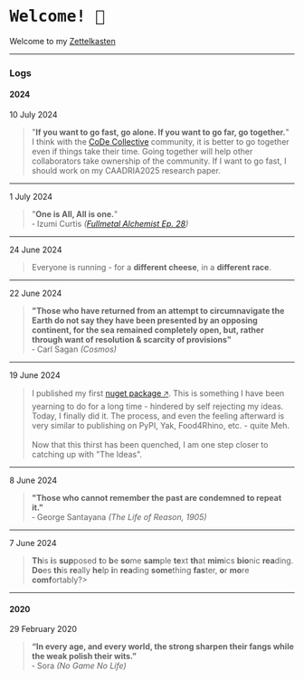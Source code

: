 # <kbd>Welcome! 👋</kbd>

Welcome to my [Zettelkasten]()

---
### Logs
#### 2024
10 July 2024
>	"**If you want to go fast, go alone. If you want to go far, go together.**"
    <br>I think with the [CoDe Collective](https://www.linkedin.com/groups/14452006/) community, it is better to go together even if things take their time. Going together will help other collaborators take ownership of the community. If I want to go fast, I should work on my CAADRIA2025 research paper.
---
1 July 2024
>	"**One is All, All is one.**"
    <br>&hyphen; Izumi Curtis *([Fullmetal Alchemist Ep. 28](https://fma.fandom.com/wiki/Episode_28:_All_Is_One,_One_Is_All_(2003_series)))*
---
24 June 2024
>	Everyone is running - for a **different cheese**, in a **different race**.
---
22 June 2024
>	**"Those who have returned from an attempt to circumnavigate the Earth do not say they have been presented by an opposing continent, for the sea remained completely open, but, rather through want of resolution & scarcity of provisions"**
    <br>&hyphen; Carl Sagan *(Cosmos)*
---
19 June 2024
>	I published my first <a href="https://www.nuget.org/packages/RhinoCommon.Extensions.Dotbim/1.0.0" target="_blank">nuget package &#x1F865;</a>. This is something I have been yearning to do for a long time - hindered by self rejecting my ideas. Today, I finally did it. The process, and even the feeling afterward is very similar to publishing on PyPI, Yak, Food4Rhino, etc. - quite Meh.<br><br>Now that this thirst has been quenched, I am one step closer to catching up with "The Ideas".
---
8 June 2024
>	**"Those who cannot remember the past are condemned to repeat it."**
    <br>&hyphen; George Santayana *(The Life of Reason, 1905)*
---
7 June 2024
>	**Th**is **i**s **sup**posed **t**o **b**e **so**me **sam**ple **te**xt **th**at **mim**ics **bio**nic **rea**ding. **Do**es **th**is **re**ally **he**lp **i**n **rea**ding **some**thing **fas**ter, **o**r **mo**re **comf**ortably?>	
---
#### 2020
29 February 2020
>	**“In every age, and every world, the strong sharpen their fangs while the weak polish their wits.”**
>	<br>&hyphen; Sora *(No Game No Life)*
